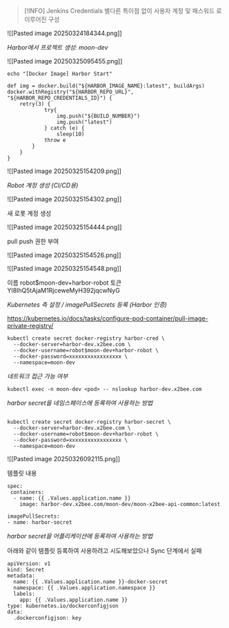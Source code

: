 > [!INFO] Jenkins Credentials
> 별다른 특이점 없이 사용자 계정 및 패스워드 로 이루어진 구성

![[Pasted image 20250324184344.png]]

*Harbor에서 프로젝트 생성: moon-dev*

![[Pasted image 20250325095455.png]]

```
echo "[Docker Image] Harbor Start"

def img = docker.build("${HARBOR_IMAGE_NAME}:latest", buildArgs)
docker.withRegistry("${HARBOR_REPO_URL}", "${HARBOR_REPO_CREDENTIALS_ID}") {
	retry(3) {
			try{
				img.push("${BUILD_NUMBER}")
				img.push("latest")
			} catch (e) {
				sleep(10)
			throw e
		}
	}
}
```

![[Pasted image 20250325154209.png]]

*Robot 계정 생성 (CI/CD용)*

![[Pasted image 20250325154302.png]]

새 로롯 계정 생성

![[Pasted image 20250325154444.png]]

pull push 권한 부여

![[Pasted image 20250325154526.png]]

![[Pasted image 20250325154548.png]]

이름 robot$moon-dev+harbor-robot
토큰 Yl8IhQ5tAjaM1RjceweMyH392jqcwNyG

*Kubernetes 측 설정 / imagePullSecrets 등록 (Harbor 인증)*

https://kubernetes.io/docs/tasks/configure-pod-container/pull-image-private-registry/

```
kubectl create secret docker-registry harbor-cred \
  --docker-server=harbor-dev.x2bee.com \
  --docker-username=robot$moon-dev+harbor-robot \
  --docker-password=xxxxxxxxxxxxxxxxx \
  --namespace=moon-dev
```

*네트워크 접근 가능 여부*
```
kubectl exec -n moon-dev <pod> -- nslookup harbor-dev.x2bee.com
```

*harbor secret을 네임스페이스에 등록하여 사용하는 방법*

```

kubectl create secret docker-registry harbor-secret \
  --docker-server=harbor-dev.x2bee.com \
  --docker-username=robot$moon-dev+harbor-robot \
  --docker-password=xxxxxxxxxxxxxxxxx \
  --namespace=moon-dev
```

![[Pasted image 20250326092115.png]]

템플릿 내용

```
spec:
 containers:
  - name: {{ .Values.application.name }}
    image: harbor-dev.x2bee.com/moon-dev/moon-x2bee-api-common:latest

imagePullSecrets:
- name: harbor-secret
```

*harbor secret을 어플리케이션에 등록하여 사용하는 방법*

아래와 같이 템플릿 등록하여 사용하려고 시도해보았으나 Sync 단계에서 실패

```
apiVersion: v1
kind: Secret
metadata:
  name: {{ .Values.application.name }}-docker-secret
  namespace: {{ .Values.application.namespace }}
  labels:
    app: {{ .Values.application.name }}
type: kubernetes.io/dockerconfigjson
data:
  .dockerconfigjson: key
```

